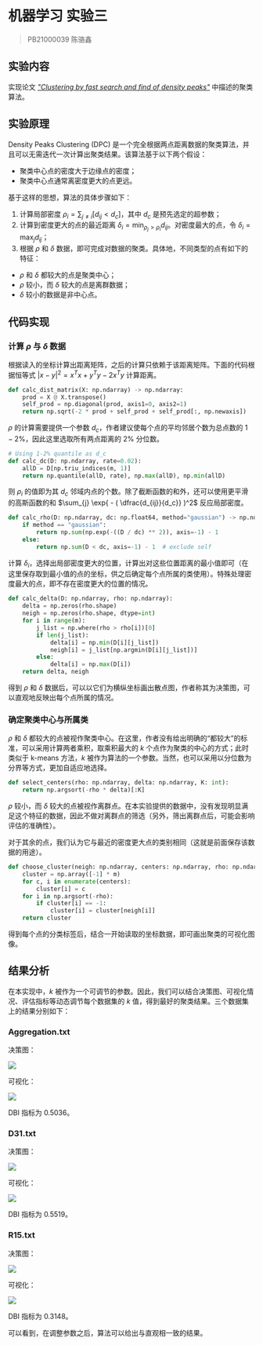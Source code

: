 # 机器学习 实验三

> PB21000039 陈骆鑫

## 实验内容

实现论文 [*"Clustering by fast search and find of density peaks"*](https://sites.psu.edu/mcnl/files/2017/03/9-2dhti48.pdf) 中描述的聚类算法。

## 实验原理

Density Peaks Clustering (DPC) 是一个完全根据两点距离数据的聚类算法，并且可以无需迭代一次计算出聚类结果。该算法基于以下两个假设：
- 聚类中心点的密度大于边缘点的密度；
- 聚类中心点通常离密度更大的点更远。

基于这样的思想，算法的具体步骤如下：

1. 计算局部密度 $\rho_i = \sum_{j \ne i} [d_{ij} < d_c]$，其中 $d_c$ 是预先选定的超参数；
2. 计算到密度更大的点的最近距离 $\delta_i = \min_{\rho_j > \rho_i} d_{ij}$。对密度最大的点，令 $\delta_i = \max_j d_{ij}$；
3. 根据 $\rho$ 和 $\delta$ 数据，即可完成对数据的聚类。具体地，不同类型的点有如下的特征：
- $\rho$ 和 $\delta$ 都较大的点是聚类中心；
- $\rho$ 较小，而 $\delta$ 较大的点是离群数据；
- $\delta$ 较小的数据是非中心点。

## 代码实现

### 计算 $\rho$ 与 $\delta$ 数据

根据读入的坐标计算出距离矩阵，之后的计算只依赖于该距离矩阵。下面的代码根据恒等式 $|x - y|^2 = x^T x + y^T y - 2x^T y$ 计算距离。

```python
def calc_dist_matrix(X: np.ndarray) -> np.ndarray:
    prod = X @ X.transpose()
    self_prod = np.diagonal(prod, axis1=0, axis2=1)
    return np.sqrt(-2 * prod + self_prod + self_prod[:, np.newaxis])
```

$\rho$ 的计算需要提供一个参数 $d_c$，作者建议使每个点的平均邻居个数为总点数的 $1-2\%$，因此这里选取所有两点距离的 $2\%$ 分位数。

```python
# Using 1-2% quantile as d_c
def calc_dc(D: np.ndarray, rate=0.02):
    allD = D[np.triu_indices(m, 1)]
    return np.quantile(allD, rate), np.max(allD), np.min(allD)
```

则 $\rho_i$ 的值即为其 $d_c$ 邻域内点的个数。除了截断函数的和外，还可以使用更平滑的高斯函数的和 $\sum_{j} \exp{ - ( \dfrac{d_{ij}}{d_c}} )^2$ 反应局部密度。

```python
def calc_rho(D: np.ndarray, dc: np.float64, method="gaussian") -> np.ndarray:
    if method == "gaussian":
        return np.sum(np.exp(-((D / dc) ** 2)), axis=-1) - 1
    else:
        return np.sum(D < dc, axis=-1) - 1  # exclude self
```

计算 $\delta_i$，选择出局部密度更大的位置，计算出对这些位置距离的最小值即可（在这里保存取到最小值的点的坐标，供之后确定每个点所属的类使用）。特殊处理密度最大的点，即不存在密度更大的位置的情况。

```python
def calc_delta(D: np.ndarray, rho: np.ndarray):
    delta = np.zeros(rho.shape)
    neigh = np.zeros(rho.shape, dtype=int)
    for i in range(m):
        j_list = np.where(rho > rho[i])[0]
        if len(j_list):
            delta[i] = np.min(D[i][j_list])
            neigh[i] = j_list[np.argmin(D[i][j_list])]
        else:
            delta[i] = np.max(D[i])
    return delta, neigh
```

得到 $\rho$ 和 $\delta$ 数据后，可以以它们为横纵坐标画出散点图，作者称其为决策图，可以直观地反映出每个点所属的情况。

### 确定聚类中心与所属类

$\rho$ 和 $\delta$ 都较大的点被视作聚类中心。在这里，作者没有给出明确的“都较大”的标准，可以采用计算两者乘积，取乘积最大的 $k$ 个点作为聚类的中心的方式；此时类似于 k-means 方法，$k$ 被作为算法的一个参数。当然，也可以采用以分位数为分界等方式，更加自适应地选择。

```python
def select_centers(rho: np.ndarray, delta: np.ndarray, K: int):
    return np.argsort(-rho * delta)[:K]
```

$\rho$ 较小，而 $\delta$ 较大的点被视作离群点。在本实验提供的数据中，没有发现明显满足这个特征的数据，因此不做对离群点的筛选（另外，筛出离群点后，可能会影响评估的准确性）。

对于其余的点，我们认为它与最近的密度更大点的类别相同（这就是前面保存该数据的用途）。

```python
def choose_cluster(neigh: np.ndarray, centers: np.ndarray, rho: np.ndarray):
    cluster = np.array([-1] * m)
    for c, i in enumerate(centers):
        cluster[i] = c
    for i in np.argsort(-rho):
        if cluster[i] == -1:
            cluster[i] = cluster[neigh[i]]
    return cluster
```

得到每个点的分类标签后，结合一开始读取的坐标数据，即可画出聚类的可视化图像。


## 结果分析

在本实现中，$k$ 被作为一个可调节的参数。因此，我们可以结合决策图、可视化情况、评估指标等动态调节每个数据集的 $k$ 值，得到最好的聚类结果。三个数据集上的结果分别如下：

### Aggregation.txt

决策图：

![](Decisions/Aggregation.png)

可视化：

![](Results/Aggregation.png)

DBI 指标为 0.5036。

### D31.txt

决策图：

![](Decisions/D31.png)

可视化：

![](Results/D31.png)

DBI 指标为 0.5519。

### R15.txt

决策图：

![](Decisions/R15.png)

可视化：

![](Results/R15.png)

DBI 指标为 0.3148。

可以看到，在调整参数之后，算法可以给出与直观相一致的结果。
